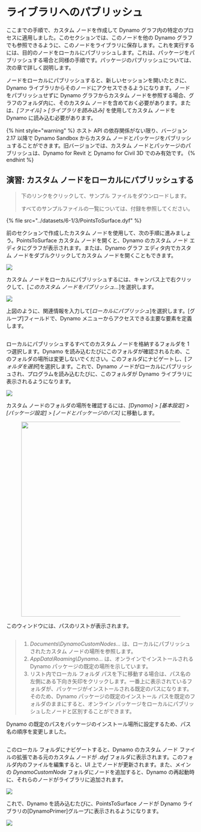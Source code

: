 # ライブラリへのパブリッシュ

ここまでの手順で、カスタム ノードを作成して Dynamo グラフ内の特定のプロセスに適用しました。このセクションでは、このノードを他の Dynamo グラフでも参照できるように、このノードをライブラリに保存します。これを実行するには、目的のノードをローカルにパブリッシュします。これは、パッケージをパブリッシュする場合と同様の手順です。パッケージのパブリッシュについては、次の章で詳しく説明します。

ノードをローカルにパブリッシュすると、新しいセッションを開いたときに、Dynamo ライブラリからそのノードにアクセスできるようになります。ノードをパブリッシュせずに Dynamo グラフからカスタム ノードを参照する場合、グラフのフォルダ内に、そのカスタム ノードを含めておく必要があります。または、_[ファイル] > [ライブラリを読み込み]_ を使用してカスタム ノードを Dynamo に読み込む必要があります。

{% hint style="warning" %} ホスト API の依存関係がない限り、バージョン 2.17 以降で Dynamo Sandbox からカスタム ノードとパッケージをパブリッシュすることができます。旧バージョンでは、カスタム ノードとパッケージのパブリッシュは、Dynamo for Revit と Dynamo for Civil 3D でのみ有効です。 {% endhint %}

## 演習: カスタム ノードをローカルにパブリッシュする

> 下のリンクをクリックして、サンプル ファイルをダウンロードします。
>
> すべてのサンプルファイルの一覧については、付録を参照してください。

{% file src="../datasets/6-1/3/PointsToSurface.dyf" %}

前のセクションで作成したカスタム ノードを使用して、次の手順に進みましょう。PointsToSurface カスタム ノードを開くと、Dynamo のカスタム ノード エディタにグラフが表示されます。または、Dynamo グラフ エディタ内でカスタム ノードをダブルクリックしてカスタム ノードを開くこともできます。

![](../images/6-1/3/publishcustomnodelocally01.jpg)

カスタム ノードをローカルにパブリッシュするには、キャンバス上で右クリックして、[_このカスタム ノードをパブリッシュ..._]を選択します。

![](../images/6-1/3/publishcustomnodeexercise-02.jpg)

上図のように、関連情報を入力して[_ローカルにパブリッシュ_]を選択します。[グループ]フィールドで、Dynamo メニューからアクセスできる主要な要素を定義します。

<figure><img src="../../.gitbook/assets/publish_a_package.png" alt=""><figcaption></figcaption></figure>

ローカルにパブリッシュするすべてのカスタム ノードを格納するフォルダを 1 つ選択します。Dynamo を読み込むたびにこのフォルダが確認されるため、このフォルダの場所は変更しないでください。このフォルダにナビゲートし、[_フォルダを選択_]を選択します。これで、Dynamo ノードがローカルにパブリッシュされ、プログラムを読み込むたびに、このフォルダが Dynamo ライブラリに表示されるようになります。

![](../images/6-1/3/publishcustomnodeexercise-04.jpg)

カスタム ノードのフォルダの場所を確認するには、_[Dynamo] > [基本設定] > [パッケージ設定] > [ノードとパッケージのパス]_ に移動します。

<figure><img src="../../.gitbook/assets/settings.png" alt="" width="520"><figcaption></figcaption></figure>

このウィンドウには、パスのリストが表示されます。

<figure><img src="../../.gitbook/assets/package-locations.png" alt=""><figcaption></figcaption></figure>

> 1. _Documents\\DynamoCustomNodes..._ は、ローカルにパブリッシュされたカスタム ノードの場所を参照します。
> 2. _AppData\\Roaming\\Dynamo..._ は、オンラインでインストールされる Dynamo パッケージの既定の場所を示しています。
> 3. リスト内でローカル フォルダ パスを下に移動する場合は、パス名の左側にある下向き矢印をクリックします。一番上に表示されているフォルダが、パッケージがインストールされる既定のパスになります。そのため、Dynamo パッケージの既定のインストール パスを既定のフォルダのままにすると、オンライン パッケージをローカルにパブリッシュしたノードと区別することができます。

Dynamo の既定のパスをパッケージのインストール場所に設定するため、パス名の順序を変更しました。

<figure><img src="../../.gitbook/assets/updated-package-locations.png" alt=""><figcaption></figcaption></figure>

このローカル フォルダにナビゲートすると、Dynamo のカスタム ノード ファイルの拡張である元のカスタム ノードが _.dyf_ フォルダに表示されます。このフォルダ内のファイルを編集すると、UI 上でノードが更新されます。また、メインの _DynamoCustomNode_ フォルダにノードを追加すると、Dynamo の再起動時に、それらのノードがライブラリに追加されます。

![](../images/6-1/3/publishcustomnodeexercise-08.jpg)

これで、Dynamo を読み込むたびに、PointsToSurface ノードが Dynamo ライブラリの[DynamoPrimer]グループに表示されるようになります。

![](../images/6-1/3/publishcustomnodeexercise-09.jpg)
